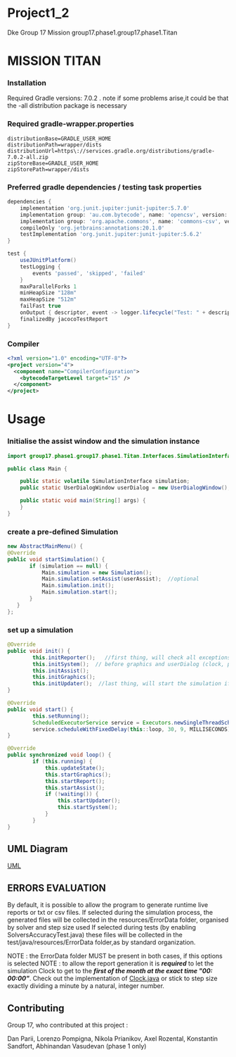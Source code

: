 # Project1_2

Dke Group 17 Mission group17.phase1.group17.phase1.Titan

# MISSION TITAN

### Installation

Required Gradle versions: 7.0.2 . note if some problems arise,it could be that the -all distribution package is
necessary

### Required gradle-wrapper.properties

```properties
distributionBase=GRADLE_USER_HOME
distributionPath=wrapper/dists
distributionUrl=https\://services.gradle.org/distributions/gradle-7.0.2-all.zip
zipStoreBase=GRADLE_USER_HOME
zipStorePath=wrapper/dists
```

### Preferred gradle dependencies / testing task properties

```groovy
dependencies {
    implementation 'org.junit.jupiter:junit-jupiter:5.7.0'
    implementation group: 'au.com.bytecode', name: 'opencsv', version: '2.4'
    implementation group: 'org.apache.commons', name: 'commons-csv', version: '1.8'
    compileOnly 'org.jetbrains:annotations:20.1.0'
    testImplementation 'org.junit.jupiter:junit-jupiter:5.6.2'
}

test {
    useJUnitPlatform()
    testLogging {
        events 'passed', 'skipped', 'failed'
    }
    maxParallelForks 1
    minHeapSize "128m"
    maxHeapSize "512m"
    failFast true
    onOutput { descriptor, event -> logger.lifecycle("Test: " + descriptor + " \noutput: " + event.message )}
    finalizedBy jacocoTestReport
}

```

### Compiler

```xml
<?xml version="1.0" encoding="UTF-8"?>
<project version="4">
  <component name="CompilerConfiguration">
    <bytecodeTargetLevel target="15" /> 
  </component>
</project>
```

# Usage

### Initialise the assist window and the simulation instance

```java
import group17.phase1.group17.phase1.Titan.Interfaces.SimulationInterface;

public class Main {

    public static volatile SimulationInterface simulation;
    public static UserDialogWindow userDialog = new UserDialogWindow();

    public static void main(String[] args) {
    }
}
```

### create a pre-defined Simulation
 ```java
new AbstractMainMenu() {
@Override
public void startSimulation() {
        if (simulation == null) {
            Main.simulation = new Simulation();
            Main.simulation.setAssist(userAssist);  //optional
            Main.simulation.init();
            Main.simulation.start();
        }
    }
};
```

### set up a simulation

```java
@Override
public void init() {
        this.initReporter();   //first thing, will check all exceptions
        this.initSystem();  // before graphics and userDialog (clock, positions init, ...)
        this.initAssist();
        this.initGraphics();
        this.initUpdater();  //last thing, will start the simulation if it's the only one running
}

@Override
public void start() {
        this.setRunning();
        ScheduledExecutorService service = Executors.newSingleThreadScheduledExecutor(Executors.privilegedThreadFactory());
        service.scheduleWithFixedDelay(this::loop, 30, 9, MILLISECONDS);
}

@Override
public synchronized void loop() {
        if (this.running) {
            this.updateState();
            this.startGraphics();
            this.startReport();
            this.startAssist();
            if (!waiting()) {
                this.startUpdater();
                this.startSystem();
            }
        }
}
```

## UML Diagram

[UML](src/main/resources/Main.uml)

## ERRORS EVALUATION

By default, it is possible to allow the program to generate runtime live reports or txt or csv files. If selected during
the simulation process, the generated files will be collected in the resources/ErrorData folder, organised by solver and
step size used If selected during tests (by enabling SolversAccuracyTest.java) these files will be collected in the
test/java/resources/ErrorData folder,as by standard organization.

NOTE : the ErrorData folder MUST be present in both cases, if this options is selected NOTE : to allow the report
generation it is **_required_**  to let the simulation Clock to get to the **_first of the month at the exact time "00:
00:00"_**. Check out the implementation of [Clock.java](src/main/java/group17/Simulation/System/Clock.java) or stick to
step size exactly dividing a minute by a natural, integer number.

## Contributing

Group 17, who contributed at this project :

Dan Parii, Lorenzo Pompigna, Nikola Prianikov, Axel Rozental, Konstantin Sandfort, Abhinandan Vasudevan (phase 1 only)

